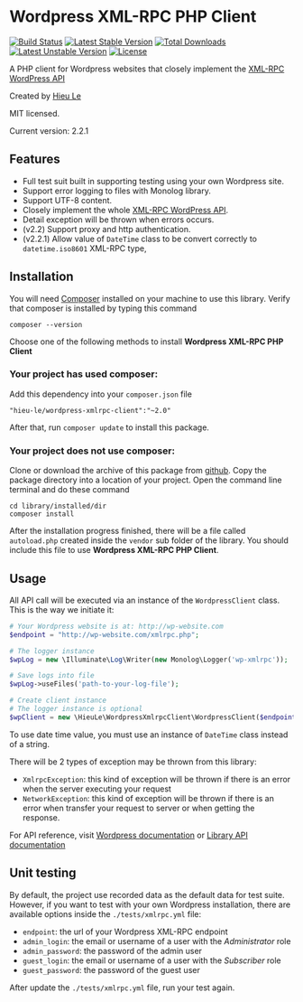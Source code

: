 Wordpress XML-RPC PHP Client
=======================

[![Build Status](https://travis-ci.org/letrunghieu/wordpress-xmlrpc-client.svg?branch=master)](https://travis-ci.org/letrunghieu/wordpress-xmlrpc-client) [![Latest Stable Version](https://poser.pugx.org/hieu-le/wordpress-xmlrpc-client/v/stable.svg)](https://packagist.org/packages/hieu-le/wordpress-xmlrpc-client) [![Total Downloads](https://poser.pugx.org/hieu-le/wordpress-xmlrpc-client/downloads.svg)](https://packagist.org/packages/hieu-le/wordpress-xmlrpc-client) [![Latest Unstable Version](https://poser.pugx.org/hieu-le/wordpress-xmlrpc-client/v/unstable.svg)](https://packagist.org/packages/hieu-le/wordpress-xmlrpc-client) [![License](https://poser.pugx.org/hieu-le/wordpress-xmlrpc-client/license.svg)](https://packagist.org/packages/hieu-le/wordpress-xmlrpc-client)

A PHP client for Wordpress websites that closely implement the [XML-RPC WordPress API](http://codex.Wordpress.org/XML-RPC_WordPress_API)

Created by [Hieu Le](http://www.hieule.info)

MIT licensed.

Current version: 2.2.1


## Features
* Full test suit built in supporting testing using your own Wordpress site.
* Support error logging to files with Monolog library.
* Support UTF-8 content.
* Closely implement the whole [XML-RPC WordPress API](http://codex.Wordpress.org/XML-RPC_WordPress_API).
* Detail exception will be thrown when errors occurs.
* (v2.2) Support proxy and http authentication.
* (v2.2.1) Allow value of `DateTime` class to be convert correctly to `datetime.iso8601` XML-RPC type,

## Installation

You will need [Composer](https://getcomposer.org/) installed on your machine to use this library. Verify that composer is installed by typing this command

```
composer --version
```

Choose one of the following methods to install **Wordpress XML-RPC PHP Client**

### Your project has used composer:
Add this dependency into your `composer.json` file

```
"hieu-le/wordpress-xmlrpc-client":"~2.0"
```

After that, run `composer update` to install this package.

### Your project does not use composer:
Clone or download the archive of this package from [github](https://github.com/letrunghieu/Wordpress-xmlrpc-client/releases). Copy the package directory into a location of your project. Open the command line terminal and do these command

```
cd library/installed/dir
composer install
```

After the installation progress finished, there will be a file called `autoload.php` created inside the `vendor` sub folder of the library. You should include this file to use **Wordpress XML-RPC PHP Client**.


## Usage

All API call will be executed via an instance of the `WordpressClient` class. This is the way we initiate it:

```php
# Your Wordpress website is at: http://wp-website.com
$endpoint = "http://wp-website.com/xmlrpc.php";

# The logger instance
$wpLog = new \Illuminate\Log\Writer(new Monolog\Logger('wp-xmlrpc'));

# Save logs into file
$wpLog->useFiles('path-to-your-log-file');

# Create client instance
# The logger instance is optional
$wpClient = new \HieuLe\WordpressXmlrpcClient\WordpressClient($endpoint, 'username', 'password', $wpLog);
```
To use date time value, you must use an instance of `DateTime` class instead of a string.

There will be 2 types of exception may be thrown from this library:

  * `XmlrpcException`: this kind of exception will be thrown if there is an error when the server executing your request
  * `NetworkException`: this kind of exception will be thrown if there is an error when transfer your request to server or when getting the response.

For API reference, visit [Wordpress documentation](http://codex.Wordpress.org/XML-RPC_WordPress_API) or [Library API documentation](http://letrunghieu.github.io/wordpress-xmlrpc-client/api/index.html)

## Unit testing
By default, the project use recorded data as the default data for test suite. However, if you want to test with your own Wordpress installation, there are available options inside the `./tests/xmlrpc.yml` file:

  * `endpoint`: the url of your Wordpress XML-RPC endpoint
  * `admin_login`: the email or username of a user with the *Administrator* role
  * `admin_password`: the password of the admin user
  * `guest_login`: the email or username of a user with the *Subscriber* role
  * `guest_password`: the password of the guest user

After update the `./tests/xmlrpc.yml` file, run your test again.
